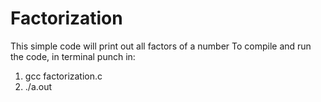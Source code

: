 # Factorization
This simple code will print out all factors of a number
To compile and run the code, in terminal punch in:
  1. gcc factorization.c
  2. ./a.out
